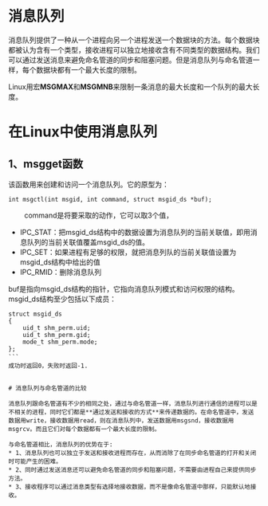 # 消息队列
消息队列提供了一种从一个进程向另一个进程发送一个数据块的方法。每个数据块都被认为含有一个类型，接收进程可以独立地接收含有不同类型的数据结构。我们可以通过发送消息来避免命名管道的同步和阻塞问题。但是消息队列与命名管道一样，每个数据块都有一个最大长度的限制。
 
Linux用宏**MSGMAX**和**MSGMNB**来限制一条消息的最大长度和一个队列的最大长度。

# 在Linux中使用消息队列

## 1、msgget函数
该函数用来创建和访问一个消息队列。它的原型为：
```
int msgctl(int msgid, int command, struct msgid_ds *buf);
```
　　
command是将要采取的动作，它可以取3个值，
* IPC_STAT：把msgid_ds结构中的数据设置为消息队列的当前关联值，即用消息队列的当前关联值覆盖msgid_ds的值。
* IPC_SET：如果进程有足够的权限，就把消息列队的当前关联值设置为msgid_ds结构中给出的值
* IPC_RMID：删除消息队列
 
buf是指向msgid_ds结构的指针，它指向消息队列模式和访问权限的结构。msgid_ds结构至少包括以下成员：
```
struct msgid_ds
{
    uid_t shm_perm.uid;
    uid_t shm_perm.gid;
    mode_t shm_perm.mode;
};
```　　
成功时返回0，失败时返回-1.


# 消息队列与命名管道的比较
 
消息队列跟命名管道有不少的相同之处，通过与命名管道一样，消息队列进行通信的进程可以是不相关的进程，同时它们都是**通过发送和接收的方式**来传递数据的。在命名管道中，发送数据用write，接收数据用read，则在消息队列中，发送数据用msgsnd，接收数据用msgrcv。而且它们对每个数据都有一个最大长度的限制。
 
与命名管道相比，消息队列的优势在于:
* 1、消息队列也可以独立于发送和接收进程而存在，从而消除了在同步命名管道的打开和关闭时可能产生的困难。
* 2、同时通过发送消息还可以避免命名管道的同步和阻塞问题，不需要由进程自己来提供同步方法。
* 3、接收程序可以通过消息类型有选择地接收数据，而不是像命名管道中那样，只能默认地接收。